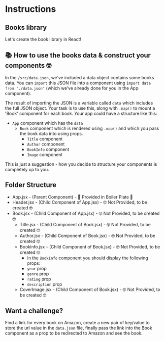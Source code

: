 # Instructions

## Books library

Let's create the book library in React!

## 📚 How to use the books data & construct your components 🤓

In the `/src/data.json`, we've included a data object contains some books data. You can `import` this JSON file into a component using `import data from './data.json'` (which we've already done for you in the App component).

The result of importing the JSON is a variable called `data` which includes the full JSON object. Your task is to use this, along with `.map()` to mount a 'Book' component for each book. Your app could have a structure like this:

- `App` component which has the `data`
  - `Book` component which is rendered using `.map()` and which you pass the book data into using props.
    - `Title` component
    - `Author` component
    - `BookInfo` component
    - `Image` component

This is just a suggestion - how you decide to structure your components is completely up to you.

## Folder Structure

- App.jsx - (Parent Component) - 🍿 Provided in Boiler Plate 🍿
- Header.jsx - (Child Component of App.jsx) - 🤓 Not Provided, to be created 🤓
- Book.jsx - (Child Component of App.jsx) - 🤓 Not Provided, to be created 🤓
  - Title.jsx - (Child Component of Book.jsx) - 🤓 Not Provided, to be created 🤓
  - Author.jsx - (Child Component of Book.jsx) - 🤓 Not Provided, to be created 🤓
  - BookInfo.jsx - (Child Component of Book.jsx) - 🤓 Not Provided, to be created 🤓
    - In the `BookInfo` component you should display the following props:
    - `year` prop
    - `genre` prop
    - `rating` prop
    - `description` prop
  - CoverImage.jsx - (Child Component of Book.jsx) - 🤓 Not Provided, to be created 🤓

## Want a challenge?

Find a link for every book on Amazon, create a new pair of key/value to store the url value in the `data.json` file, finally pass the link into the Book component as a prop to be redirected to Amazon and see the book.

###
